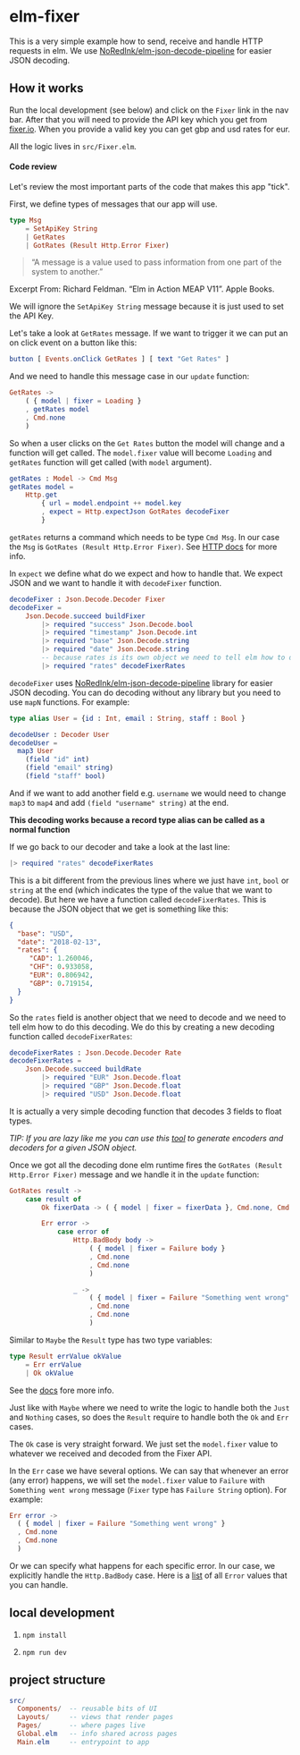 # elm-fixer

This is a very simple example how to send, receive and handle HTTP requests in elm. We use
[NoRedInk/elm-json-decode-pipeline](https://github.com/NoRedInk/elm-json-decode-pipeline)
for easier JSON decoding.

## How it works

Run the local development (see below) and click on the `Fixer` link in the nav bar.
After that you will need to provide the API key which you get from [fixer.io](https://fixer.io/).
When you provide a valid key you can get gbp and usd rates for eur.

All the logic lives in `src/Fixer.elm`.

#### Code review

Let's review the most important parts of the code that makes this app "tick".

First, we define types of messages that our app will use.

```elm
type Msg
    = SetApiKey String
    | GetRates
    | GotRates (Result Http.Error Fixer)
```
> “A message is a value used to pass information from one part of the system to another.”

Excerpt From: Richard Feldman. “Elm in Action MEAP V11”. Apple Books.

We will ignore the `SetApiKey String` message because it is just used to set the API Key.

Let's take a look at `GetRates` message. If we want to trigger it we can put an on click
event on a button like this:

```elm
button [ Events.onClick GetRates ] [ text "Get Rates" ]
```

And we need to handle this message case in our `update` function:

```elm
GetRates ->
    ( { model | fixer = Loading }
    , getRates model
    , Cmd.none
    )
```

So when a user clicks on the `Get Rates` button the model will change and a function will
get called. The `model.fixer` value will become `Loading` and `getRates` function will
get called (with `model` argument).


```elm
getRates : Model -> Cmd Msg
getRates model =
    Http.get
        { url = model.endpoint ++ model.key
        , expect = Http.expectJson GotRates decodeFixer
        }
```

`getRates` returns a command which needs to be type `Cmd Msg`. In our case the `Msg` is
`GotRates (Result Http.Error Fixer)`. See [HTTP docs](https://package.elm-lang.org/packages/elm/http/latest/Http#get)
for more info.

In `expect` we define what do we expect and how to handle that. We expect JSON and we 
want to handle it with `decodeFixer` function.


```elm
decodeFixer : Json.Decode.Decoder Fixer
decodeFixer =
    Json.Decode.succeed buildFixer
        |> required "success" Json.Decode.bool
        |> required "timestamp" Json.Decode.int
        |> required "base" Json.Decode.string
        |> required "date" Json.Decode.string
        -- because rates is its own object we need to tell elm how to decode it
        |> required "rates" decodeFixerRates
```

`decodeFixer` uses [NoRedInk/elm-json-decode-pipeline](https://github.com/NoRedInk/elm-json-decode-pipeline)
library for easier JSON decoding. You can do decoding without any library but you need
to use `mapN` functions. For example:

```elm
type alias User = {id : Int, email : String, staff : Bool }

decodeUser : Decoder User
decodeUser =
  map3 User
    (field "id" int)
    (field "email" string)
    (field "staff" bool)
```

And if we want to add another field e.g. `username` we would need to change `map3` to
`map4` and add `(field "username" string)` at the end.

**This decoding works because a record type alias can be called as a normal function**

If we go back to our decoder and take a look at the last line:

```elm
|> required "rates" decodeFixerRates
```

This is a bit different from the previous lines where we just have `int`, `bool` or `string`
at the end (which indicates the type of the value that we want to decode). But here we
have a function called `decodeFixerRates`. This is because the JSON object that we get
is something like this:

```json
{
  "base": "USD",
  "date": "2018-02-13",
  "rates": {
     "CAD": 1.260046,
     "CHF": 0.933058,
     "EUR": 0.806942,
     "GBP": 0.719154,
  }
}
```
So the `rates` field is another object that we need to decode and we need to tell elm 
how to do this decoding. We do this by creating a new decoding function called
`decodeFixerRates`:


```elm
decodeFixerRates : Json.Decode.Decoder Rate
decodeFixerRates =
    Json.Decode.succeed buildRate
        |> required "EUR" Json.Decode.float
        |> required "GBP" Json.Decode.float
        |> required "USD" Json.Decode.float
```

It is actually a very simple decoding function that decodes 3 fields to float types.

*TIP: If you are lazy like me you can use this [tool](https://noredink.github.io/json-to-elm/)
to generate encoders and decoders for a given JSON object.*


Once we got all the decoding done elm runtime fires the `GotRates (Result Http.Error Fixer)`
message and we handle it in the `update` function:

```elm
GotRates result ->
    case result of
        Ok fixerData -> ( { model | fixer = fixerData }, Cmd.none, Cmd.none )

        Err error ->
            case error of
                Http.BadBody body ->
                    ( { model | fixer = Failure body }
                    , Cmd.none
                    , Cmd.none
                    )

                _ ->
                    ( { model | fixer = Failure "Something went wrong" }
                    , Cmd.none
                    , Cmd.none
                    )
```
Similar to `Maybe` the `Result` type has two type variables:

```elm
type Result errValue okValue
    = Err errValue
    | Ok okValue
```

See the [docs](https://package.elm-lang.org/packages/elm-lang/core/latest/Result) fore more info.

Just like with `Maybe` where we need to write the logic to handle both the `Just` and
`Nothing` cases, so does the `Result` require to handle both the `Ok` and `Err` cases.

The `Ok` case is very straight forward. We just set the `model.fixer` value to whatever
we received and decoded from the Fixer API.

In the `Err` case we have several options. We can say that whenever an error (any error)
happens, we will set the `model.fixer` value to `Failure` with `Something went wrong`
message (`Fixer` type has `Failure String` option). For example:

```elm
Err error ->
  ( { model | fixer = Failure "Something went wrong" }
  , Cmd.none
  , Cmd.none
  )
```

Or we can specify what happens for each specific error. In our case, we explicitly handle
the `Http.BadBody` case. Here is a [list](https://package.elm-lang.org/packages/elm/http/latest/Http#Error)
of all `Error` values that you can handle.


## local development

1. `npm install`

1. `npm run dev`


## project structure

```elm
src/
  Components/  -- reusable bits of UI
  Layouts/     -- views that render pages
  Pages/       -- where pages live
  Global.elm   -- info shared across pages
  Main.elm     -- entrypoint to app
```
